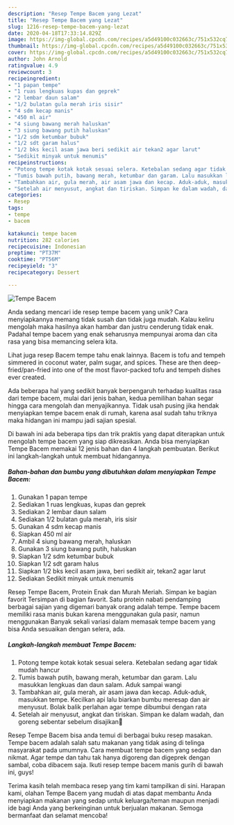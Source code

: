 ```yaml
---
description: "Resep Tempe Bacem yang Lezat"
title: "Resep Tempe Bacem yang Lezat"
slug: 1216-resep-tempe-bacem-yang-lezat
date: 2020-04-18T17:33:14.829Z
image: https://img-global.cpcdn.com/recipes/a5d49100c032663c/751x532cq70/tempe-bacem-foto-resep-utama.jpg
thumbnail: https://img-global.cpcdn.com/recipes/a5d49100c032663c/751x532cq70/tempe-bacem-foto-resep-utama.jpg
cover: https://img-global.cpcdn.com/recipes/a5d49100c032663c/751x532cq70/tempe-bacem-foto-resep-utama.jpg
author: John Arnold
ratingvalue: 4.9
reviewcount: 3
recipeingredient:
- "1 papan tempe"
- "1 ruas lengkuas kupas dan geprek"
- "2 lembar daun salam"
- "1/2 bulatan gula merah iris sisir"
- "4 sdm kecap manis"
- "450 ml air"
- "4 siung bawang merah haluskan"
- "3 siung bawang putih haluskan"
- "1/2 sdm ketumbar bubuk"
- "1/2 sdt garam halus"
- "1/2 bks kecil asam jawa beri sedikit air tekan2 agar larut"
- "Sedikit minyak untuk menumis"
recipeinstructions:
- "Potong tempe kotak kotak sesuai selera. Ketebalan sedang agar tidak mudah hancur"
- "Tumis bawah putih, bawang merah, ketumbar dan garam. Lalu masukkan lengkuas dan daun salam. Aduk sampai wangi"
- "Tambahkan air, gula merah, air asam jawa dan kecap. Aduk-aduk, masukkan tempe. Kecilkan api lalu biarkan bumbu meresap dan air menyusut. Bolak balik perlahan agar tempe dibumbui dengan rata"
- "Setelah air menyusut, angkat dan tiriskan. Simpan ke dalam wadah, dan goreng sebentar sebelum disajikan🙂"
categories:
- Resep
tags:
- tempe
- bacem

katakunci: tempe bacem 
nutrition: 282 calories
recipecuisine: Indonesian
preptime: "PT37M"
cooktime: "PT56M"
recipeyield: "3"
recipecategory: Dessert

---
```



![Tempe Bacem](https://img-global.cpcdn.com/recipes/a5d49100c032663c/751x532cq70/tempe-bacem-foto-resep-utama.jpg)

Anda sedang mencari ide resep tempe bacem yang unik? Cara menyiapkannya memang tidak susah dan tidak juga mudah. Kalau keliru mengolah maka hasilnya akan hambar dan justru cenderung tidak enak. Padahal tempe bacem yang enak seharusnya mempunyai aroma dan cita rasa yang bisa memancing selera kita.

Lihat juga resep Bacem tempe tahu enak lainnya. Bacem is tofu and tempeh simmered in coconut water, palm sugar, and spices. These are then deep-fried/pan-fried into one of the most flavor-packed tofu and tempeh dishes ever created.

Ada beberapa hal yang sedikit banyak berpengaruh terhadap kualitas rasa dari tempe bacem, mulai dari jenis bahan, kedua pemilihan bahan segar hingga cara mengolah dan menyajikannya. Tidak usah pusing jika hendak menyiapkan tempe bacem enak di rumah, karena asal sudah tahu triknya maka hidangan ini mampu jadi sajian spesial.


Di bawah ini ada beberapa tips dan trik praktis yang dapat diterapkan untuk mengolah tempe bacem yang siap dikreasikan. Anda bisa menyiapkan Tempe Bacem memakai 12 jenis bahan dan 4 langkah pembuatan. Berikut ini langkah-langkah untuk membuat hidangannya.

<!--inarticleads1-->

##### Bahan-bahan dan bumbu yang dibutuhkan dalam menyiapkan Tempe Bacem:

1. Gunakan 1 papan tempe
1. Sediakan 1 ruas lengkuas, kupas dan geprek
1. Sediakan 2 lembar daun salam
1. Sediakan 1/2 bulatan gula merah, iris sisir
1. Gunakan 4 sdm kecap manis
1. Siapkan 450 ml air
1. Ambil 4 siung bawang merah, haluskan
1. Gunakan 3 siung bawang putih, haluskan
1. Siapkan 1/2 sdm ketumbar bubuk
1. Siapkan 1/2 sdt garam halus
1. Siapkan 1/2 bks kecil asam jawa, beri sedikit air, tekan2 agar larut
1. Sediakan Sedikit minyak untuk menumis


Resep Tempe Bacem, Protein Enak dan Murah Meriah. Simpan ke bagian favorit Tersimpan di bagian favorit. Satu protein nabati pendamping berbagai sajian yang digemari banyak orang adalah tempe. Tempe bacem memiliki rasa manis bukan karena menggunakan gula pasir, namun menggunakan Banyak sekali variasi dalam memasak tempe bacem yang bisa Anda sesuaikan dengan selera, ada. 

<!--inarticleads2-->

##### Langkah-langkah membuat Tempe Bacem:

1. Potong tempe kotak kotak sesuai selera. Ketebalan sedang agar tidak mudah hancur
1. Tumis bawah putih, bawang merah, ketumbar dan garam. Lalu masukkan lengkuas dan daun salam. Aduk sampai wangi
1. Tambahkan air, gula merah, air asam jawa dan kecap. Aduk-aduk, masukkan tempe. Kecilkan api lalu biarkan bumbu meresap dan air menyusut. Bolak balik perlahan agar tempe dibumbui dengan rata
1. Setelah air menyusut, angkat dan tiriskan. Simpan ke dalam wadah, dan goreng sebentar sebelum disajikan🙂


Resep Tempe Bacem bisa anda temui di berbagai buku resep masakan. Tempe bacem adalah salah satu makanan yang tidak asing di telinga masyarakat pada umumnya. Cara membuat tempe bacem yang sedap dan nikmat. Agar tempe dan tahu tak hanya digoreng dan digeprek dengan sambal, coba dibacem saja. Ikuti resep tempe bacem manis gurih di bawah ini, guys! 

Terima kasih telah membaca resep yang tim kami tampilkan di sini. Harapan kami, olahan Tempe Bacem yang mudah di atas dapat membantu Anda menyiapkan makanan yang sedap untuk keluarga/teman maupun menjadi ide bagi Anda yang berkeinginan untuk berjualan makanan. Semoga bermanfaat dan selamat mencoba!

